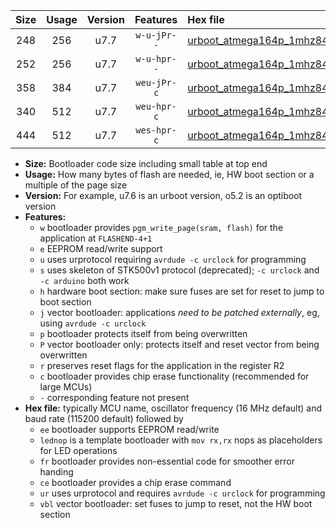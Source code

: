 |Size|Usage|Version|Features|Hex file|
|:-:|:-:|:-:|:-:|:--|
|248|256|u7.7|`w-u-jPr--`|[urboot_atmega164p_1mhz8432_9600bps_lednop_ur_vbl.hex](https://raw.githubusercontent.com/stefanrueger/urboot.hex/main/mcus/atmega164p/fcpu_1mhz8432/9600_bps/urboot_atmega164p_1mhz8432_9600bps_lednop_ur_vbl.hex)|
|252|256|u7.7|`w-u-hpr--`|[urboot_atmega164p_1mhz8432_9600bps_lednop_fr_ur.hex](https://raw.githubusercontent.com/stefanrueger/urboot.hex/main/mcus/atmega164p/fcpu_1mhz8432/9600_bps/urboot_atmega164p_1mhz8432_9600bps_lednop_fr_ur.hex)|
|358|384|u7.7|`weu-jPr-c`|[urboot_atmega164p_1mhz8432_9600bps_ee_lednop_fr_ce_ur_vbl.hex](https://raw.githubusercontent.com/stefanrueger/urboot.hex/main/mcus/atmega164p/fcpu_1mhz8432/9600_bps/urboot_atmega164p_1mhz8432_9600bps_ee_lednop_fr_ce_ur_vbl.hex)|
|340|512|u7.7|`weu-hpr-c`|[urboot_atmega164p_1mhz8432_9600bps_ee_lednop_fr_ce_ur.hex](https://raw.githubusercontent.com/stefanrueger/urboot.hex/main/mcus/atmega164p/fcpu_1mhz8432/9600_bps/urboot_atmega164p_1mhz8432_9600bps_ee_lednop_fr_ce_ur.hex)|
|444|512|u7.7|`wes-hpr-c`|[urboot_atmega164p_1mhz8432_9600bps_ee_lednop_fr_ce.hex](https://raw.githubusercontent.com/stefanrueger/urboot.hex/main/mcus/atmega164p/fcpu_1mhz8432/9600_bps/urboot_atmega164p_1mhz8432_9600bps_ee_lednop_fr_ce.hex)|

- **Size:** Bootloader code size including small table at top end
- **Usage:** How many bytes of flash are needed, ie, HW boot section or a multiple of the page size
- **Version:** For example, u7.6 is an urboot version, o5.2 is an optiboot version
- **Features:**
  + `w` bootloader provides `pgm_write_page(sram, flash)` for the application at `FLASHEND-4+1`
  + `e` EEPROM read/write support
  + `u` uses urprotocol requiring `avrdude -c urclock` for programming
  + `s` uses skeleton of STK500v1 protocol (deprecated); `-c urclock` and `-c arduino` both work
  + `h` hardware boot section: make sure fuses are set for reset to jump to boot section
  + `j` vector bootloader: applications *need to be patched externally*, eg, using `avrdude -c urclock`
  + `p` bootloader protects itself from being overwritten
  + `P` vector bootloader only: protects itself and reset vector from being overwritten
  + `r` preserves reset flags for the application in the register R2
  + `c` bootloader provides chip erase functionality (recommended for large MCUs)
  + `-` corresponding feature not present
- **Hex file:** typically MCU name, oscillator frequency (16 MHz default) and baud rate (115200 default) followed by
  + `ee` bootloader supports EEPROM read/write
  + `lednop` is a template bootloader with `mov rx,rx` nops as placeholders for LED operations
  + `fr` bootloader provides non-essential code for smoother error handing
  + `ce` bootloader provides a chip erase command
  + `ur` uses urprotocol and requires `avrdude -c urclock` for programming
  + `vbl` vector bootloader: set fuses to jump to reset, not the HW boot section
